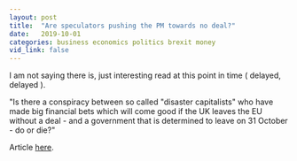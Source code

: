 ```yaml
---
layout: post
title:  "Are speculators pushing the PM towards no deal?"
date:   2019-10-01
categories: business economics politics brexit money
vid_link: false
---
```


I am not saying there is, just interesting read at this point in time ( delayed, delayed ).

"Is there a conspiracy between so called "disaster capitalists" who have made big financial bets which will come good if the UK leaves the EU without a deal - and a government that is determined to leave on 31 October - do or die?"

Article [here].

[here]: //www.bbc.co.uk/news/business-49898289
